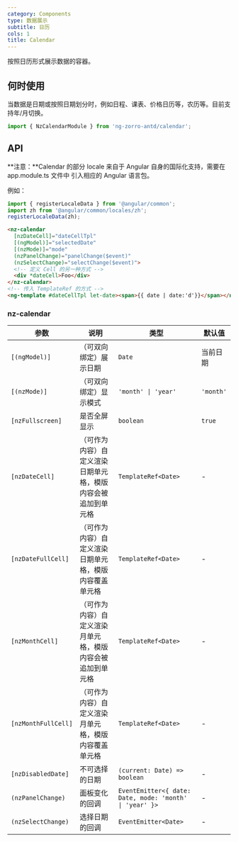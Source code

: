 ```yaml
---
category: Components
type: 数据展示
subtitle: 日历
cols: 1
title: Calendar
---
```


按照日历形式展示数据的容器。

## 何时使用

当数据是日期或按照日期划分时，例如日程、课表、价格日历等，农历等。目前支持年/月切换。

```ts
import { NzCalendarModule } from 'ng-zorro-antd/calendar';
```

## API

**注意：**Calendar 的部分 locale 来自于 Angular 自身的国际化支持，需要在 app.module.ts 文件中 引入相应的 Angular 语言包。

例如：
```typescript
import { registerLocaleData } from '@angular/common';
import zh from '@angular/common/locales/zh';
registerLocaleData(zh);
```

```html
<nz-calendar
  [nzDateCell]="dateCellTpl"
  [(ngModel)]="selectedDate"
  [(nzMode)]="mode"
  (nzPanelChange)="panelChange($event)"
  (nzSelectChange)="selectChange($event)">
  <!-- 定义 Cell 的另一种方式 -->
  <div *dateCell>Foo</div>
</nz-calendar>
<!-- 传入 TemplateRef 的方式 -->
<ng-template #dateCellTpl let-date><span>{{ date | date:'d'}}</span></ng-template>
```

### nz-calendar

| 参数 | 说明 | 类型 | 默认值 |
| --- | --- | --- | --- |
| `[(ngModel)]` | （可双向绑定）展示日期 | `Date` | 当前日期 |
| `[(nzMode)]` | （可双向绑定）显示模式 | `'month' \| 'year'` | `'month'` |
| `[nzFullscreen]` | 是否全屏显示 | `boolean` | `true` |
| `[nzDateCell]` | （可作为内容）自定义渲染日期单元格，模版内容会被追加到单元格 | `TemplateRef<Date>` | - |
| `[nzDateFullCell]` | （可作为内容）自定义渲染日期单元格，模版内容覆盖单元格 | `TemplateRef<Date>` | - |
| `[nzMonthCell]` | （可作为内容）自定义渲染月单元格，模版内容会被追加到单元格 | `TemplateRef<Date>` | - |
| `[nzMonthFullCell]` | （可作为内容）自定义渲染月单元格，模版内容覆盖单元格 | `TemplateRef<Date>` | - |
| `[nzDisabledDate]` | 不可选择的日期 | `(current: Date) => boolean` | - |
| `(nzPanelChange)` | 面板变化的回调 | `EventEmitter<{ date: Date, mode: 'month' \| 'year' }>` | - |
| `(nzSelectChange)` | 选择日期的回调 | `EventEmitter<Date>` | - |
